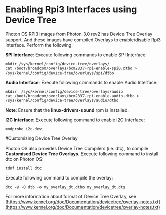# Enabling Rpi3 Interfaces using Device Tree

Photon OS RPI3 images from Photon 3.0 rev2 has Device Tree Overlay support. And these images have compiled Overlays to enable/disable Rpi3 Interface. Perform the following:

**SPI Interface**:
Execute following commands to enable SPI Interface:

```
mkdir /sys/kernel/config/device-tree/overlays/
cat /boot/broadcom/overlays/bcm2837-rpi-enable-spi0.dtbo > /sys/kernel/config/device-tree/overlays/spi/dtbo
```

**Audio Interface**:
Execute following commands to enable Audio Interface:

```
mkdir  /sys/kernel/config/device-tree/overlays/audio
cat /boot/broadcom/overlays/bcm2837-rpi-enable-audio.dtbo >  /sys/kernel/config/device-tree/overlays/audio/dtbo
```
**Note**: Ensure that the **linux-drivers-sound** rpm is installed.

**I2C Interface**:
Execute following command to enable I2C Interface:

```
modprobe i2c-dev
```

#Customizing Device Tree Overlay

Photon OS also provides Device Tree Compilers (i.e. dtc), to compile **Customised Device Tree Overlays**. Execute following command to install dtc on Photon OS:

```
tdnf install dtc
```
Execute following command to compile the overlay: 

```
dtc -@ -O dtb -o my_overlay_dt.dtbo my_overlay_dt.dts
```

For more information about format of Device Tree Overlay, see 
[https://www.kernel.org/doc/Documentation/devicetree/overlay-notes.txt](https://www.kernel.org/doc/Documentation/devicetree/overlay-notes.txt)


